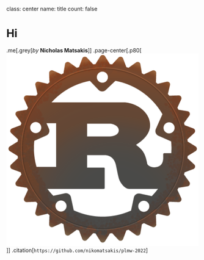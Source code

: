 class: center
name: title
count: false

# Hi

.me[.grey[*by* **Nicholas Matsakis**]]
.page-center[.p80[![Rust Logo](content/images/rust-logo-512x512.png)]]
.citation[`https://github.com/nikomatsakis/plmw-2022`]
